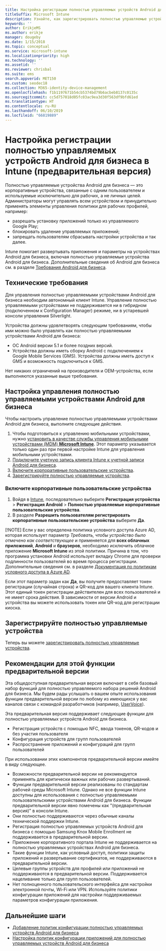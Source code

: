 ```yaml
---
title: Настройка регистрации полностью управляемых устройств Android для бизнеса в Intune
titleSuffix: Microsoft Intune
description: Узнайте, как зарегистрировать полностью управляемые устройства Android для бизнеса в Intune.
keywords: ''
author: ErikjeMS
ms.author: erikje
manager: dougeby
ms.date: 1/15/2018
ms.topic: conceptual
ms.service: microsoft-intune
ms.localizationpriority: high
ms.technology: ''
ms.assetid: ''
ms.reviewer: chrisbal
ms.suite: ems
search.appverid: MET150
ms.custom: seodec18
ms.collection: M365-identity-device-management
ms.openlocfilehash: f1b1197671b54cb5374bd79b6acbeb8137c0135c
ms.sourcegitcommit: cc5d757018d05fc03ac9ea3d30f563df9bfd61ed
ms.translationtype: HT
ms.contentlocale: ru-RU
ms.lasthandoff: 06/10/2019
ms.locfileid: "66819889"
---
```

# <a name="set-up-intune-enrollment-of-android-enterprise-fully-managed-devices-preview"></a>Настройка регистрации полностью управляемых устройств Android для бизнеса в Intune (предварительная версия)

Полностью управляемые устройства Android для бизнеса — это корпоративные устройства, связанные с одним пользователем и используемые исключительно для рабочих, а не личных целей. Администраторы могут управлять всем устройством и принудительно применять элементы управления политики для рабочих профилей, например:
- разрешать установку приложений только из управляемого Google Play;
- блокировать удаление управляемых приложений;
- запрещать пользователям сбрасывать настройки устройства и так далее.

Intune помогает развертывать приложения и параметры на устройствах Android для бизнеса, включая полностью управляемые устройства Android для бизнеса. Дополнительные сведения об Android для бизнеса см. в разделе [Требования Android для бизнеса](https://support.google.com/work/android/answer/6174145?hl=en&ref_topic=6151012).

## <a name="technical-requirements"></a>Технические требования

Для управления полностью управляемыми устройствами Android для бизнеса необходим автономный клиент Intune. Управление полностью управляемыми устройствами не поддерживается ни в гибридном (подключенном к Configuration Manager) режиме, ни в устаревшей консоли управления Silverlight.

Устройства должны удовлетворять следующим требованиям, чтобы ими можно было управлять как полностью управляемыми устройствами Android для бизнеса:

- ОС Android версии 5.1 и более поздних версий.
- Устройства должны иметь сборку Android с подключением к Google Mobile Services (GMS). Устройства должны иметь доступ к GMS и возможность подключиться к GMS.

Нет никаких ограничений на производителя и OEM-устройства, если выполняются указанные выше требования.

## <a name="set-up-android-enterprise-fully-managed-device-management"></a>Настройка управления полностью управляемыми устройствами Android для бизнеса

Чтобы настроить управление полностью управляемыми устройствами Android для бизнеса, выполните следующие действия.

1. Чтобы подготовиться к управлению мобильными устройствами, нужно [установить в качестве службы управления мобильными устройствами (MDM) **Microsoft Intune**](mdm-authority-set.md). Этот параметр указывается только один раз при первой настройке Intune для управления мобильными устройствами.
2. [Подключите учетную запись клиента Intune к учетной записи Android для бизнеса](connect-intune-android-enterprise.md).
3. [Включите корпоративные пользовательские устройства](#enable-corporate-owned-user-devices).
4. [Зарегистрируйте полностью управляемые устройства](#enroll-the-fully-managed-devices).

### <a name="enable-corporate-owned-user-devices"></a>Включите корпоративные пользовательские устройства

1. Войдя в [Intune](https://go.microsoft.com/fwlink/?linkid=2090973), последовательно выберите **Регистрация устройства** > **Регистрация Android** > **Полностью управляемые корпоративные пользовательские устройства**.
2. В разделе **Разрешить пользователям регистрировать корпоративные пользовательские устройства** выберите **Да**.

[!NOTE]
Если у вас определена политика условного доступа Azure AD, которая использует параметр *Требовать, чтобы устройство было отмечено как соответствующее* и применяется для **всех облачных приложений**, **Android** и **браузеров**, необходимо исключить облачное приложение **Microsoft Intune** из этой политики. Причина в том, что программа установки Android использует вкладку Chrome для проверки подлинности пользователей во время процесса регистрации. Дополнительные сведения см. в разделе [Документация по политикам условного доступа в Azure AD](https://docs.microsoft.com/azure/active-directory/conditional-access/).

Если этот параметр задан как **Да**, вы получите предоставляет токен регистрации (случайная строка) и QR-код для вашего клиента Intune. Этот единый токен регистрации действителен для всех пользователей и не имеет срока действия. В зависимости от версии Android и устройства вы можете использовать токен или QR-код для регистрации киоска.

## <a name="enroll-the-fully-managed-devices"></a>Зарегистрируйте полностью управляемые устройства
Теперь вы можете [зарегистрировать полностью управляемые устройства](android-dedicated-devices-fully-managed-enroll.md).

## <a name="considerations-for-this-preview-feature"></a>Рекомендации для этой функции предварительной версии
Эта общедоступная предварительная версия включает в себя базовый набор функций для полностью управляемого набора решений Android для бизнеса. Мы будем рады услышать о вашем опыте использования функции предварительной версии по любому из имеющихся у вас каналов связи с командой разработчиков (например, [UserVoice](https://microsoftintune.uservoice.com/forums/291681-ideas?category_id=210853)).

Эта предварительная версия поддерживает следующие функции для полностью управляемых устройств Android для бизнеса.
- Регистрация устройств с помощью NFC, ввода токенов, QR-кодов и без участия пользователя
- Конфигурация устройств для групп пользователей
- Распространение приложений и конфигураций для групп пользователей


При использовании этих компонентов предварительной версии имейте в виду следующее.
- Возможности предварительной версии не рекомендуется применять для критически важных или рабочих развертываний. 
- Функции предварительной версии реализованы по стандартам рабочей среды Microsoft Intune. Однако не все функции Intune доступны для использования с полностью управляемыми пользовательскими устройствами Android для бизнеса. Функции предварительной версии явно помечены как "(предварительная версия)" в консоли Intune. 
- Они полностью поддерживаются через обычные каналы технической поддержки Intune.
- Регистрация полностью управляемых устройств Android для бизнеса с помощью Samsung Knox Mobile Enrollment не поддерживается в предварительной версии. 
- Приложение корпоративного портала Intune не поддерживается на полностью управляемых устройствах Android для бизнеса. 
- Такие функции Intune, как условный доступ, политики защиты приложений и развертывание сертификатов, не поддерживаются в предварительной версии. 
- Целевые группы устройств для профилей или приложений не поддерживаются в предварительной версии. Поддерживается нацеливание только для групп пользователей. 
- Нет полноценного пользовательского интерфейса для настройки электронной почты, Wi-Fi или VPN. Используйте политики конфигурации приложений для настройки поддерживаемых параметров конфигурации приложения.

## <a name="next-steps"></a>Дальнейшие шаги
- [Добавление политик конфигурации полностью управляемых устройств Android для бизнеса](device-restrictions-android-for-work.md#device-owner-only)
- [Настройка политик конфигурации приложений для полностью управляемых устройств Android для бизнеса](app-configuration-policies-use-android.md)

